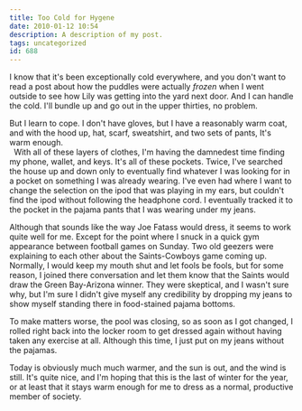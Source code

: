 ```yaml
---
title: Too Cold for Hygene
date: 2010-01-12 10:54
description: A description of my post.
tags: uncategorized
id: 688
---
```

I know that it's been exceptionally cold everywhere, and you don't want to read a post about how the puddles were actually <i>frozen</i> when I went outside to see how Lily was getting into the yard next door.  And I can handle the cold.  I'll bundle up and go out in the upper thirties, no problem.  

But I learn to cope.  I don't have gloves, but I have a reasonably warm coat, and with the hood up, hat, scarf, sweatshirt, and two sets of pants, It's warm enough.  
<span class="spanEndPreview">&nbsp;</span>
With all of these layers of clothes, I'm having the damnedest time finding my phone, wallet, and keys.  It's all of these pockets.  Twice, I've searched the house up and down only to eventually find whatever I was looking for in a pocket on something I was already wearing.  I've even had where I want to change the selection on the ipod that was playing in my ears, but couldn't find the ipod without following the headphone cord.  I eventually tracked it to the pocket in the pajama pants that I was wearing under my jeans.

Although that sounds like the way Joe Fatass would dress, it seems to work quite well for me.  Except for the point where I snuck in a quick gym appearance between football games on Sunday.  Two old geezers were explaining to each other about the Saints-Cowboys game coming up.  Normally, I would keep my mouth shut and let fools be fools, but for some reason, I joined there conversation and let them know that the Saints would draw the Green Bay-Arizona winner.  They were skeptical, and I wasn't sure why, but I'm sure I didn't give myself any credibility by dropping my jeans to show myself standing there in food-stained pajama bottoms. 

To make matters worse, the pool was closing, so as soon as I got changed, I rolled right back into the locker room to get dressed again without having taken any exercise at all.  Although this time, I just put on my jeans without the pajamas.

Today is obviously much much warmer, and the sun is out, and the wind is still.  It's quite nice, and I'm hoping that this is the last of winter for the year, or at least that it stays warm enough for me to dress as a normal, productive member of society.